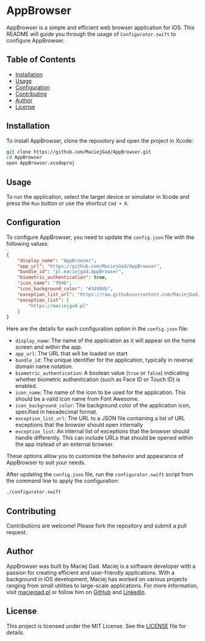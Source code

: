 # AppBrowser

AppBrowser is a simple and efficient web browser application for iOS. This README will guide you through the usage of `Configurator.swift` to configure AppBrowser.

## Table of Contents
- [Installation](#installation)
- [Usage](#usage)
- [Configuration](#configuration)
- [Contributing](#contributing)
- [Author](#author)
- [License](#license)

## Installation

To install AppBrowser, clone the repository and open the project in Xcode:

```sh
git clone https://github.com/MaciejGad/AppBrowser.git
cd AppBrowser
open AppBrowser.xcodeproj
```

## Usage

To run the application, select the target device or simulator in Xcode and press the `Run` button or use the shortcut `Cmd + R`.

## Configuration

To configure AppBrowser, you need to update the `config.json` file with the following values:

```json
{
    "display_name": "AppBrowser",
    "app_url": "https://github.com/MaciejGad/AppBrowser",
    "bundle_id": "pl.maciejgad.AppBrowser",
    "biometric_authentication": true,
    "icon_name": "f096",
    "icon_background_color": "#3498db",
    "exception_list_url": "https://raw.githubusercontent.com/MaciejGad/AppBrowser/refs/heads/main/AppBrowser/url_exceptions.json",
    "exception_list": [
        "https://maciejgad.pl"
    ]
}
```

Here are the details for each configuration option in the `config.json` file:

- `display_name`: The name of the application as it will appear on the home screen and within the app.
- `app_url`: The URL that will be loaded on start
- `bundle_id`: The unique identifier for the application, typically in reverse domain name notation.
- `biometric_authentication`: A boolean value (`true` or `false`) indicating whether biometric authentication (such as Face ID or Touch ID) is enabled.
- `icon_name`: The name of the icon to be used for the application. This should be a valid icon name from Font Awesome.
- `icon_background_color`: The background color of the application icon, specified in hexadecimal format.
- `exception_list_url`: The URL to a JSON file containing a list of URL exceptions that the browser should open internally 
- `exception_list`: An internal list of exceptions that the browser should handle differently. This can include URLs that should be opened within the app instead of an external browser.

These options allow you to customize the behavior and appearance of AppBrowser to suit your needs.

After updating the `config.json` file, run the `configurator.swift` script from the command line to apply the configuration:

```sh
./configurator.swift
```

## Contributing

Contributions are welcome! Please fork the repository and submit a pull request.

## Author

AppBrowser was built by Maciej Gad. Maciej is a software developer with a passion for creating efficient and user-friendly applications. With a background in iOS development, Maciej has worked on various projects ranging from small utilities to large-scale applications. For more information, visit [maciejgad.pl](https://maciejgad.pl) or follow him on [GitHub](https://github.com/MaciejGad) and [LinkedIn](https://www.linkedin.com/in/maciejgad/).


## License

This project is licensed under the MIT License. See the [LICENSE](LICENSE) file for details.